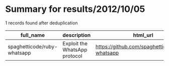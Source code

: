 
# Summary for results/2012/10/05
    
1 records found after deduplication

| full_name | description | html_url | matched_list | matched_count | pushed_at | size | stargazers_count | language | forks_count |
|-----------------------------|-------------------------------|------------------------------------------------|----------------|-----------------|---------------------------|--------|--------------------|------------|---------------|
| spaghetticode/ruby-whatsapp | Exploit the WhatsApp protocol | https://github.com/spaghetticode/ruby-whatsapp | ['exploit'] | 1 | 2012-10-05 15:57:23+00:00 | 123 | 0 | Ruby | 0 |
